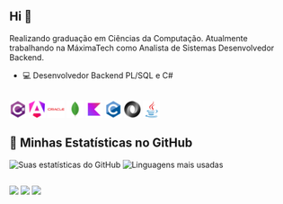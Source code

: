 ## Hi 👋

Realizando graduação em Ciências da Computação. Atualmente trabalhando na MáximaTech como Analista de Sistemas Desenvolvedor Backend.

- 💻 Desenvolvedor Backend PL/SQL e C#
<br></br>
<div align="left">
  <img src="https://raw.githubusercontent.com/devicons/devicon/master/icons/csharp/csharp-original.svg" alt="C#" width="30" height="30"/>
  <img src="https://raw.githubusercontent.com/devicons/devicon/master/icons/angular/angular-original.svg" alt="Angular" width="30" height="30"/>
  <img src="https://raw.githubusercontent.com/devicons/devicon/master/icons/oracle/oracle-original.svg" alt="Oracle" width="30" height="30"/>
  <img src="https://raw.githubusercontent.com/devicons/devicon/master/icons/mongodb/mongodb-original.svg" alt="Mongo DB" width="30" height="30"/>
  <img src="https://raw.githubusercontent.com/devicons/devicon/master/icons/kotlin/kotlin-original.svg" alt="Kotlin" width="30" height="30"/>
  <img src="https://raw.githubusercontent.com/devicons/devicon/master/icons/c/c-original.svg" alt="C" width="30" height="30"/>
  <img src="https://raw.githubusercontent.com/devicons/devicon/master/icons/json/json-original.svg" alt="JSON" width="30" height="30"/>
  <img src="https://raw.githubusercontent.com/devicons/devicon/master/icons/java/java-original.svg" alt="Java" width="30" height="30"/>
</div>

## 🌟 Minhas Estatísticas no GitHub

<div align="left">
  <img src="https://github-readme-stats.vercel.app/api?username=fdapadilha&show_icons=true&theme=radical" alt="Suas estatísticas do GitHub" />
  <img src="https://github-readme-stats.vercel.app/api/top-langs/?username=fdapadilha&layout=compact&theme=radical" alt="Linguagens mais usadas" />
</div>
<h2 dir="auto"></h2>
<div dir="auto">
 <a href="https://www.instagram.com/fda.padilha/" rel="nofollow"><img src="https://camo.githubusercontent.com/cc8a4ea180871317216b7557a7a9b8f1b565ce74863323097aa367961c70de96/68747470733a2f2f696d672e736869656c64732e696f2f62616467652f2d496e7374616772616d2d2532334534343035463f7374796c653d666f722d7468652d6261646765266c6f676f3d696e7374616772616d266c6f676f436f6c6f723d7768697465" data-canonical-src="https://img.shields.io/badge/-Instagram-%23E4405F?style=for-the-badge&amp;logo=instagram&amp;logoColor=white" style="max-width: 100%;"></a>
 <a href="mailto:filipe.amaral.padilha@gmail.com"><img src="https://camo.githubusercontent.com/8a15df73eefc8d613bab8230d8859b6328119607d14846dd1f1e0e9b526126b2/68747470733a2f2f696d672e736869656c64732e696f2f62616467652f2d476d61696c2d2532333333333f7374796c653d666f722d7468652d6261646765266c6f676f3d676d61696c266c6f676f436f6c6f723d7768697465" data-canonical-src="https://img.shields.io/badge/-Gmail-%23333?style=for-the-badge&amp;logo=gmail&amp;logoColor=white" style="max-width: 100%;"></a>
  <a href="https://www.linkedin.com/in/fdapadilha/" rel="nofollow"><img src="https://camo.githubusercontent.com/7fee771b415a6f144501304c2c4074aa62a0dd96ddc0f8c0aafd95ac0af584c1/68747470733a2f2f696d672e736869656c64732e696f2f62616467652f2d4c696e6b6564496e2d2532333030373742353f7374796c653d666f722d7468652d6261646765266c6f676f3d6c696e6b6564696e266c6f676f436f6c6f723d7768697465" data-canonical-src="https://img.shields.io/badge/-LinkedIn-%230077B5?style=for-the-badge&amp;logo=linkedin&amp;logoColor=white" style="max-width: 100%;"></a> 
</div>


